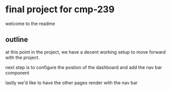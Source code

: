 # final project for cmp-239

welcome to the readme

## outline

at this point in the project, we have a decent working setup to move forward with the project.

next step is to configure the postion of the dashboard and add the nav bar component

lastly we'd like to have the other pages render with the nav bar
